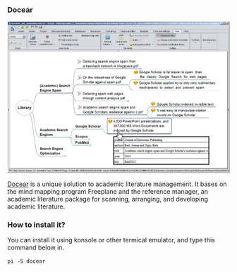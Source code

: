 ### Docear

![Image](/public/Images/docear.png)

[Docear](https://docear.org) is a unique solution to academic literature management. It bases on the mind mapping program Freeplane and the reference manager, an academic literature package for scanning, arranging, and developing academic literature. 

### How to install it?
You can install it using konsole or other termical emulator, and type this command below in.
```
pi -S docear
```
